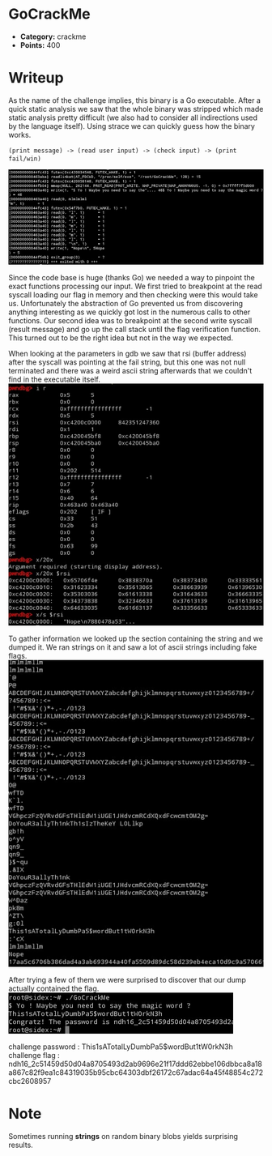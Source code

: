 # GoCrackMe

- **Category:** crackme
- **Points:** 400

# Writeup
As the name of the challenge implies, this binary is a Go executable. After a quick static analysis we saw that the whole binary was stripped which made static analysis pretty difficult (we also had to consider all indirections used by the language itself).
Using strace we can quickly guess how the binary works.

```
(print message) -> (read user input) -> (check input) -> (print fail/win)
```

![Screenshot strace](img/strace.jpg)

Since the code base is huge (thanks Go) we needed a way to pinpoint the exact functions processing our input. We first tried to breakpoint at the read syscall loading our flag in memory and then checking were this would take us. Unfortunately the abstraction of Go prevented us from discovering anything interesting as we quickly got lost in the numerous calls to other functions.
Our second idea was to breakpoint at the second write syscall (result message) and go up the call stack until the flag verification function. This turned out to be the right idea but not in the way we expected. 

When looking at the parameters in gdb we saw that rsi (buffer address) after the syscall was pointing at the fail string, but this one was not null terminated and there was a weird ascii string afterwards that we couldn't find in the executable itself.
![Screenshot weirdstring](img/weirdstring.jpg)

To gather information we looked up the section containing the string and we dumped it. We ran strings on it and saw a lot of ascii strings including fake flags. 
![Screenshot strings](img/strings.jpg)

After trying a few of them we were surprised to discover that our dump actually contained the flag.
![Screenshot flagged](img/flag.jpg)

challenge password : This1sATotalLyDumbPa5$wordBut1tW0rkN3h
challenge flag : ndh16\_2c51459d50d04a8705493d2ab9696e21f17ddd62ebbe106dbbca8a18a867c82f9ea1c84319035b95cbc64303dbf26172c67adac64a45f48854c272cbc2608957

# Note
Sometimes running **strings** on random binary blobs yields surprising results.
